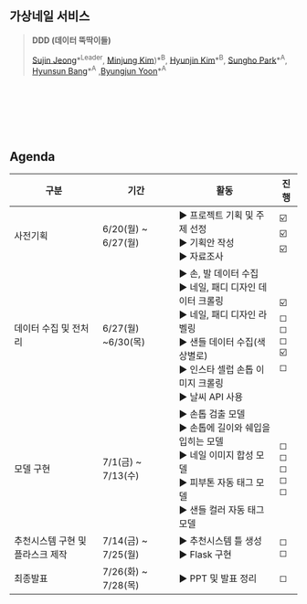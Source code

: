 ## 가상네일 서비스

> __DDD (데이터 뚝딱이들)__<br>
>
> [Sujin Jeong](https://github.com/berrymix13)\*<sup>Leader</sup>, [Minjung Kim](https://github.com/9mynamemj7))\*<sup>B</sup>, [Hyunjin Kim](https://github.com/Jinimo)\*<sup>B</sup>, [Sungho Park](https://github.com/alexnkan)\*<sup>A</sup>, [Hyunsun Bang](https://github.com/banghs17)\*<sup>A</sup> ,[Byungjun Yoon](https://github.com/choonsik24)\*<sup>A</sup>

<br><br><br><br><br>
## Agenda
| 구분                             | 기간                | 활동                                                         | 진행                           |
| -------------------------------- | ------------------- | ------------------------------------------------------------ | ------------------------------ |
| 사전기획                         | 6/20(월) ~ 6/27(월) | ▶ 프로젝트 기획 및 주제 선정<br />▶ 기획안 작성<br />▶ 자료조사 | ☑️<br />☑️<br />☑️                |
| 데이터 수집 및 전처리            | 6/27(월) ~6/30(목)  | ▶ 손, 발 데이터 수집<br />▶ 네일, 패디 디자인 데이터 크롤링<br />▶ 네일, 패디 디자인 라벨링<br />▶ 샌들 데이터 수집(색상별로)<br />▶ 인스타 셀럽 손톱 이미지 크롤링<br />▶ 날씨 API 사용 | ☑️<br>◻<br/>◻<br/>◻<br/>☑️<br/>◻ |
| 모델 구현                        | 7/1(금) ~ 7/13(수)  | ▶ 손톱 검출 모델<br />▶ 손톱에 길이와 쉐입을 입히는 모델<br />▶ 네일 이미지 합성 모델<br />▶ 피부톤 자동 태그 모델<br />▶ 샌들 컬러 자동 태그 모델 | ◻<br/>◻<br/>◻<br/>◻<br/>◻      |
| 추천시스템 구현 및 플라스크 제작 | 7/14(금) ~ 7/25(월) | ▶ 추천시스템 틀 생성<br />▶ Flask 구현                       | ◻<br/>◻                        |
| 최종발표                         | 7/26(화) ~ 7/28(목) | ▶ PPT 및 발표 정리                                           | ◻                              |



